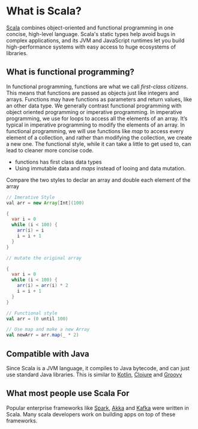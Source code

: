 # What is Scala?

[Scala](https://www.scala-lang.org/) combines object-oriented and functional programming in one concise, high-level
language. Scala's static types help avoid bugs in complex applications, and its JVM and JavaScript runtimes let you
build high-performance systems with easy access to huge ecosystems of libraries.

## What is functional programming?
In functional programming, functions are what we call _first-class citizens_. This means that functions are passed as
objects just like integers and arrays. Functions may have functions as parameters and return values, like an other data
type.
We generally contrast functional programming with object oriented programming or imperative programming. In imperative
programming, we use for loops to access all the elements of an array. It’s typical in imperative programming to modify
the elements of an array. In functional programming, we will use functions like _map_ to access every element of a collection,
and rather than modifying the collection, we create a new one. The functional style, while it can take a little to get used to,
can lead to cleaner more concise code.

* functions has first class data types
* Using immutable data and _maps_ instead of looing and data mutation.

Compare the two styles to declar an array and double each element of the array

```java
// Imerative Style
val arr = new Array[Int](100)

{
  var i = 0
  while (i < 100) {
    arr(i) = i
    i = i + 1
  }
}

// mutate the original array

{
  var i = 0
  while (i < 100) {
    arr(i) = arr(i) * 2
    i = i + 1
  }
}
```

```scala
// Functional style
val arr = (0 until 100)

// Use map and make a new Array
val newArr = arr.map(_ * 2)

```

## Compatible with Java

Since Scala is a JVM language, it compiles to Java bytecode, and can just use standard Java libraries.  This is similar
to [Kotlin](https://kotlinlang.org/), [Clojure](https://clojure.org/) and [Groovy](https://groovy-lang.org/)

## What most people use Scala For

Popular enterprise frameworks like [Spark](https://spark.apache.org/docs/0.9.1/scala-programming-guide.html), 
[Akka](https://akka.io/) and [Kafka](https://kafka.apache.org/) were written in Scala.  Many scala developers work
on building apps on top of these frameworks.
